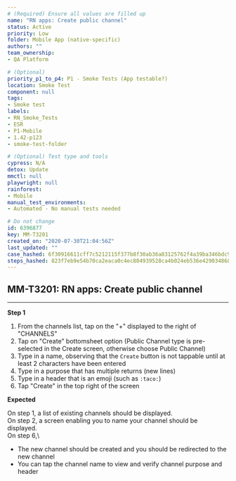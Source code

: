 ```yaml
---
# (Required) Ensure all values are filled up
name: "RN apps: Create public channel"
status: Active
priority: Low
folder: Mobile App (native-specific)
authors: ""
team_ownership: 
- QA Platform

# (Optional)
priority_p1_to_p4: P1 - Smoke Tests (App testable?)
location: Smoke Test
component: null
tags: 
- Smoke test
labels: 
- RN_Smoke_Tests
- ESR
- P1-Mobile
- 1.42-p123
- smoke-test-folder

# (Optional) Test type and tools
cypress: N/A
detox: Update
mmctl: null
playwright: null
rainforest: 
- Mobile
manual_test_environments: 
- Automated - No manual tests needed

# Do not change
id: 6396877
key: MM-T3201
created_on: "2020-07-30T21:04:56Z"
last_updated: ""
case_hashed: 6f30916611cff7c5212115f377b8f30ab36a83125762f4a39ba346bdc961425f48dd8e4d65adec509a51c1de87a59e6b
steps_hashed: 823f7eb9e54b70ca2eaca0c4ec804939528ca4b024eb536e4290348686d08ebdf704066accced03b21ac2f9afa6e2222
---
```


<!-- (Auto-generated) Based on frontmatter's "key" and "name" -->

## MM-T3201: RN apps: Create public channel

---

**Step 1**

1. From the channels list, tap on the "+" displayed to the right of "CHANNELS"
2. Tap on "Create" bottomsheet option (Public Channel type is pre-selected in the Create screen, otherwise choose Public Channel)
3. Type in a name, observing that the `Create` button is not tappable until at least 2 characters have been entered
4. Type in a purpose that has multiple returns (new lines)
5. Type in a header that is an emoji (such as `:taco:`)
6. Tap "Create" in the top right of the screen

**Expected**

On step 1, a list of existing channels should be displayed.\
On step 2, a screen enabling you to name your channel should be displayed.\
On step 6,\\

- The new channel should be created and you should be redirected to the new channel
- You can tap the channel name to view and verify channel purpose and header
